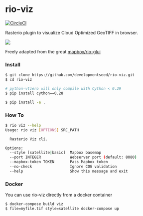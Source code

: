 # rio-viz

[![CircleCI](https://circleci.com/gh/developmentseed/rio-viz.svg?style=svg&circle-token=4e1d294fbe0e9f1ad874a013434b91d22111b35e)](https://circleci.com/gh/developmentseed/rio-viz)

Rasterio plugin to visualize Cloud Optimized GeoTIFF in browser.

![](https://user-images.githubusercontent.com/10407788/56367726-e4674180-61c3-11e9-86e4-c8825cc75677.png)


Freely adapted from the great [mapbox/rio-glui](github.com/mapbox/rio-glui)

### Install

```bash
$ git clone https://github.com/developmentseed/rio-viz.git
$ cd rio-viz

# python-vtzero will only compile with Cython < 0.29
$ pip install cython==0.28

$ pip install -e .
```

### How To

```bash 
$ rio viz --help
Usage: rio viz [OPTIONS] SRC_PATH

  Rasterio Viz cli.

Options:
  --style [satellite|basic]  Mapbox basemap
  --port INTEGER             Webserver port (default: 8080)
  --mapbox-token TOKEN       Pass Mapbox token
  --no-check                 Ignore COG validation
  --help                     Show this message and exit
```

### Docker

You can use rio-viz directly from a docker container

```bash
$ docker-compose build viz
$ file=myfile.tif style=satellite docker-compose up
```